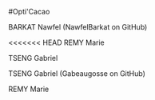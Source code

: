#Opti'Cacao

BARKAT Nawfel	(NawfelBarkat on GitHub)

<<<<<<< HEAD
REMY Marie 


TSENG Gabriel


TSENG Gabriel	(Gabeaugosse on GitHub)

REMY Marie